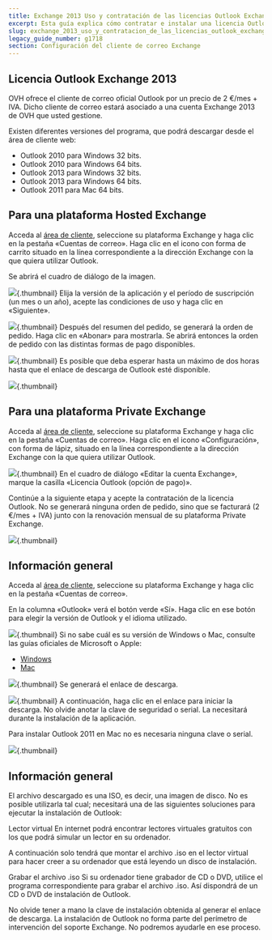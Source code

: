 ```yaml
---
title: Exchange 2013 Uso y contratación de las licencias Outlook Exchange 2013
excerpt: Esta guía explica cómo contratar e instalar una licencia Outlook Exchange 2013 en OVH
slug: exchange_2013_uso_y_contratacion_de_las_licencias_outlook_exchange_2013
legacy_guide_number: g1718
section: Configuración del cliente de correo Exchange
---
```



## Licencia Outlook Exchange 2013
OVH ofrece el cliente de correo oficial Outlook por un precio de 2 €/mes + IVA. Dicho cliente de correo estará asociado a una cuenta Exchange 2013 de OVH que usted gestione.

Existen diferentes versiones del programa, que podrá descargar desde el área de cliente web: 


- Outlook 2010 para Windows 32 bits.
- Outlook 2010 para Windows 64 bits.
- Outlook 2013 para Windows 32 bits.
- Outlook 2013 para Windows 64 bits.
- Outlook 2011 para Mac 64 bits.




## Para una plataforma Hosted Exchange
Acceda al [área de cliente](https://www.ovh.com/manager/web/login/), seleccione su plataforma Exchange y haga clic en la pestaña «Cuentas de correo».
Haga clic en el icono con forma de carrito situado en la línea correspondiente a la dirección Exchange con la que quiera utilizar Outlook.

Se abrirá el cuadro de diálogo de la imagen.

![](images/img_2558.jpg){.thumbnail}
Elija la versión de la aplicación y el período de suscripción (un mes o un año), acepte las condiciones de uso y haga clic en «Siguiente».

![](images/img_2559.jpg){.thumbnail}
Después del resumen del pedido, se generará la orden de pedido. Haga clic en «Abonar» para mostrarla. Se abrirá entonces la orden de pedido con las distintas formas de pago disponibles.

![](images/img_2560.jpg){.thumbnail}
Es posible que deba esperar hasta un máximo de dos horas hasta que el enlace de descarga de Outlook esté disponible.

![](images/img_2561.jpg){.thumbnail}


## Para una plataforma Private Exchange
Acceda al [área de cliente](https://www.ovh.com/manager/web/login/), seleccione su plataforma Exchange y haga clic en la pestaña «Cuentas de correo».
Haga clic en el icono «Configuración», con forma de lápiz, situado en la línea correspondiente a la dirección Exchange con la que quiera utilizar Outlook.

![](images/img_2562.jpg){.thumbnail}
En el cuadro de diálogo «Editar la cuenta Exchange», marque la casilla «Licencia Outlook (opción de pago)».

Continúe a la siguiente etapa y acepte la contratación de la licencia Outlook. No se generará ninguna orden de pedido, sino que se facturará (2 €/mes + IVA) junto con la renovación mensual de su plataforma Private Exchange.

![](images/img_2563.jpg){.thumbnail}


## Información general
Acceda al [área de cliente](https://www.ovh.com/manager/web/login/), seleccione su plataforma Exchange y haga clic en la pestaña «Cuentas de correo».

En la columna «Outlook» verá el botón verde «Sí». Haga clic en ese botón para elegir la versión de Outlook y el idioma utilizado.

![](images/img_2567.jpg){.thumbnail}
Si no sabe cuál es su versión de Windows o Mac, consulte las guías oficiales de Microsoft o Apple:


- [Windows](http://windows.microsoft.com/es-es/windows/which-operating-system)
- [Mac](http://support.apple.com/es-es/HT1159)



![](images/img_2564.jpg){.thumbnail}
Se generará el enlace de descarga.

![](images/img_2565.jpg){.thumbnail}
A continuación, haga clic en el enlace para iniciar la descarga. No olvide anotar la clave de seguridad o serial. La necesitará durante la instalación de la aplicación.

Para instalar Outlook 2011 en Mac no es necesaria ninguna clave o serial.

![](images/img_2566.jpg){.thumbnail}


## Información general
El archivo descargado es una ISO, es decir, una imagen de disco. No es posible utilizarla tal cual; necesitará una de las siguientes soluciones para ejecutar la instalación de Outlook:

Lector virtual
En internet podrá encontrar lectores virtuales gratuitos con los que podrá simular un lector en su ordenador.

A continuación solo tendrá que montar el archivo .iso en el lector virtual para hacer creer a su ordenador que está leyendo un disco de instalación.

Grabar el archivo .iso
Si su ordenador tiene grabador de CD o DVD, utilice el programa correspondiente para grabar el archivo .iso. Así dispondrá de un CD o DVD de instalación de Outlook.

No olvide tener a mano la clave de instalación obtenida al generar el enlace de descarga.
La instalación de Outlook no forma parte del perímetro de intervención del soporte Exchange. No podremos ayudarle en ese proceso.

